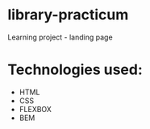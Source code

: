 # library-practicum

Learning project - landing page

# Technologies used:

- HTML
- CSS
- FLEXBOX
- BEM